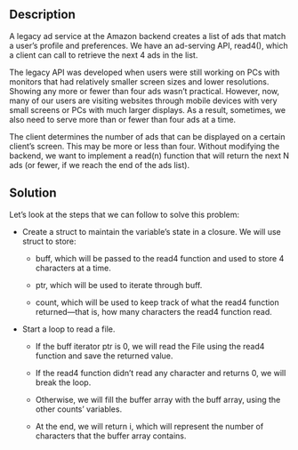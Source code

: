 ## Description

A legacy ad service at the Amazon backend creates a list of ads that match a user’s profile and preferences. We have an ad-serving API, read4(), which a client can call to retrieve the next 4 ads in the list.

The legacy API was developed when users were still working on PCs with monitors that had relatively smaller screen sizes and lower resolutions. Showing any more or fewer than four ads wasn’t practical. However, now, many of our users are visiting websites through mobile devices with very small screens or PCs with much larger displays. As a result, sometimes, we also need to serve more than or fewer than four ads at a time.

The client determines the number of ads that can be displayed on a certain client’s screen. This may be more or less than four. Without modifying the backend, we want to implement a read(n) function that will return the next N ads (or fewer, if we reach the end of the ads list).


## Solution

Let’s look at the steps that we can follow to solve this problem:

* Create a struct to maintain the variable’s state in a closure. We will use struct to store:

	* buff, which will be passed to the read4 function and used to store 4 characters at a time.

	* ptr, which will be used to iterate through buff.

	* count, which will be used to keep track of what the read4 function returned—that is, how many characters the read4 function read.

* Start a loop to read a file.

	* If the buff iterator ptr is 0, we will read the File using the read4 function and save the returned value.

	* If the read4 function didn’t read any character and returns 0, we will break the loop.

	* Otherwise, we will fill the buffer array with the buff array, using the other counts’ variables.

	* At the end, we will return i, which will represent the number of characters that the buffer array contains.












